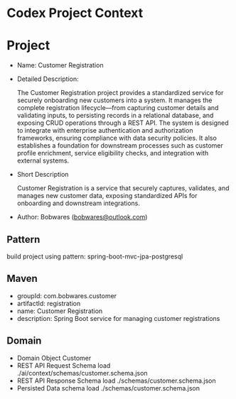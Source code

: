 # Codex Project Context

# Project 

- Name: Customer Registration
- Detailed Description:

  The Customer Registration project provides a standardized service for securely onboarding new customers into a system. It manages the complete registration lifecycle—from capturing customer details and validating inputs, to persisting records in a relational database, and exposing CRUD operations through a REST API. The system is designed to integrate with enterprise authentication and authorization frameworks, ensuring compliance with data security policies. It also establishes a foundation for downstream processes such as customer profile enrichment, service eligibility checks, and integration with external systems.

- Short Description

    Customer Registration is a service that securely captures, validates, and manages new customer data, exposing standardized APIs for onboarding and downstream integrations.


- Author: Bobwares ([bobwares@outlook.com](mailto:bobwares@outlook.com)) 

## Pattern

build project using pattern: spring-boot-mvc-jpa-postgresql

## Maven 

- groupId: com.bobwares.customer
- artifactId: registration
- name: Customer Registration
- description: Spring Boot service for managing customer registrations

## Domain
- Domain Object
  Customer
- REST API Request Schema
  load ./ai/context/schemas/customer.schema.json
- REST API Response Schema
  load ./schemas/customer.schema.json
- Persisted Data schema
    load ./schemas/customer.schema.json